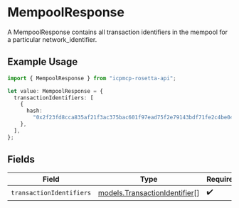 # MempoolResponse

A MempoolResponse contains all transaction identifiers in the mempool for a particular network_identifier.

## Example Usage

```typescript
import { MempoolResponse } from "icpmcp-rosetta-api";

let value: MempoolResponse = {
  transactionIdentifiers: [
    {
      hash:
        "0x2f23fd8cca835af21f3ac375bac601f97ead75f2e79143bdf71fe2c4be043e8f",
    },
  ],
};
```

## Fields

| Field                                                                | Type                                                                 | Required                                                             | Description                                                          |
| -------------------------------------------------------------------- | -------------------------------------------------------------------- | -------------------------------------------------------------------- | -------------------------------------------------------------------- |
| `transactionIdentifiers`                                             | [models.TransactionIdentifier](../models/transactionidentifier.md)[] | :heavy_check_mark:                                                   | N/A                                                                  |